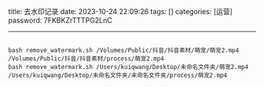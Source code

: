 title: 去水印记录 
date: 2023-10-24 22:09:26 
tags: []
categories: [运营]
password: 7FKBKZrTTTPG2LnC

---
 <!--more-->


 ```

bash remove_watermark.sh /Volumes/Public/抖音/抖音素材/萌宠/萌宠2.mp4 /Volumes/Public/抖音/抖音素材/process/萌宠2.mp4
bash remove_watermark.sh /Users/kuiqwang/Desktop/未命名文件夹/萌宠2.mp4 /Users/kuiqwang/Desktop/未命名文件夹/未命名文件夹/process/萌宠2.mp4


 ```